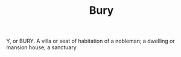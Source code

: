 ---
title: Bury
letter: B
permalink: "/definitions/bld-bury.html"
body: Y, or BURY. A villa or seat of habitation of a nobleman; a dwelling or mansion
  house; a sanctuary
published_at: '2018-07-07'
source: Black's Law Dictionary 2nd Ed (1910)
layout: post
---
